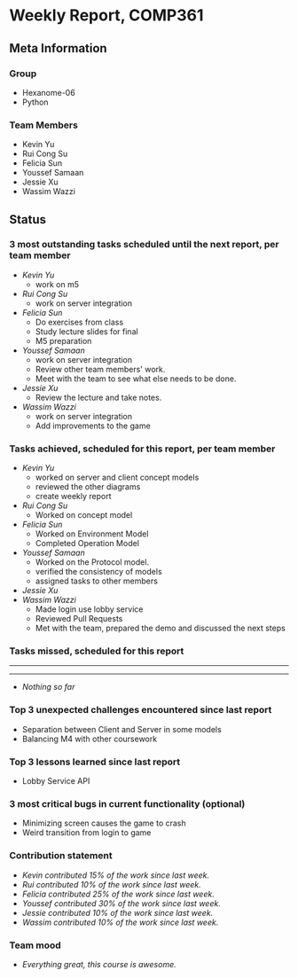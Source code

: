 # Weekly Report, COMP361

## Meta Information

### Group

* Hexanome-06
* Python

### Team Members

* Kevin Yu
* Rui Cong Su
* Felicia Sun
* Youssef Samaan
* Jessie Xu
* Wassim Wazzi

## Status

### 3 most outstanding tasks scheduled until the next report, per team member

* *Kevin Yu*
  * work on m5
* *Rui Cong Su*
  * work on server integration
* *Felicia Sun*
  * Do exercises from class
  * Study lecture slides for final
  * M5 preparation
* *Youssef Samaan*
  * work on server integration
  * Review other team members' work.
  * Meet with the team to see what else needs to be done.
* *Jessie Xu*
  * Review the lecture and take notes.
* *Wassim Wazzi*
  * work on server integration
  * Add improvements to the game

### Tasks achieved, scheduled for this report, per team member

* *Kevin Yu*
  * worked on server and client concept models
  * reviewed the other diagrams 
  * create weekly report
* *Rui Cong Su*
  * Worked on concept model
* *Felicia Sun*
  * Worked on Environment Model
  * Completed Operation Model
* *Youssef Samaan*
  * Worked on the Protocol model.
  * verified the consistency of models
  * assigned tasks to other members
* *Jessie Xu*
* *Wassim Wazzi*
  * Made login use lobby service
  * Reviewed Pull Requests
  * Met with the team, prepared the demo and discussed the next steps

### Tasks missed, scheduled for this report

---

---

* *Nothing so far*

### Top 3 unexpected challenges encountered since last report

* Separation between Client and Server in some models
* Balancing M4 with other coursework

### Top 3 lessons learned since last report

* Lobby Service API

### 3 most critical bugs in current functionality (optional)

* Minimizing screen causes the game to crash
* Weird transition from login to game

### Contribution statement

* *Kevin contributed 15% of the work since last week.*
* *Rui contributed 10% of the work since last week.*
* *Felicia contributed 25% of the work since last week.*
* *Youssef contributed 30% of the work since last week.*
* *Jessie contributed 10% of the work since last week.*
* *Wassim contributed 10% of the work since last week.*

### Team mood

* *Everything great, this course is awesome.*
